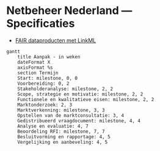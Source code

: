 # Netbeheer Nederland &mdash; Specificaties

* [FAIR dataproducten met LinkML](https://netbeheer-nederland.github.io/doc-linkml-werkzaamheden)

```mermaid
gantt
    title Aanpak - in weken
    dateFormat X
    axisFormat %s
    section Termijn
    Start: milestone, 0, 0
    Voorbereiding: 0, 2
    Stakeholderanalyse: milestone, 2, 2
    Scope, strategie en motivatie: milestone, 2, 2
    Functionele en kwalitatieve eisen: milestone, 2, 2
    Marktonderzoek: 2, 3
    Marktverkenning: milestone, 3, 3
    Opstellen van de marktconsultatie: 3, 4
    Gedistribueerd vraagdocument: milestone, 4, 4
    Analyse en evaluatie: 4, 7
    Beoordeling RFI: milestone, 7, 7
    Besluitvorming en rapportage: 4, 5
    Vergelijking en aanbeveling: 4, 5
